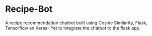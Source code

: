 # Recipe-Bot

A recipe recommendation chatbot built using Cosine Similarity, Flask, Tensorflow an Keras- Yet to integrate the chatbot to the flask app.
